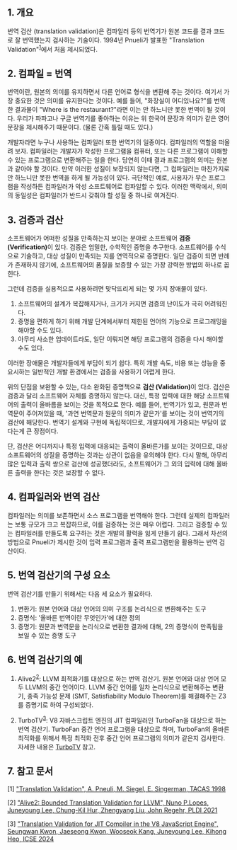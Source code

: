 ## 1. 개요
번역 검산 (translation validation)은 컴파일러 등의 번역기가 원본 코드를 결과 코드로 잘 번역했는지 검사하는 기술이다.
1994년 Pnueli가 발표한 "Translation Validation"<sup>[1](#tv)</sup>에서 처음 제시되었다. 

## 2. 컴파일 = 번역
번역이란, 원본의 의미를 유지하면서 다른 언어로 형식을 변환해 주는 것이다.
여기서 가장 중요한 것은 의미를 유지한다는 것이다.
예를 들어, "화장실이 어디있나요?"를 번역한 결과물이 "Where is the restaurant?"라면 이는 안 하느니만 못한 번역이 될 것이다.
우리가 파파고나 구글 번역기를 좋아하는 이유는 위 한국어 문장과 의미가 같은 영어 문장을 제시해주기 때문이다. (물론 간혹 틀릴 때도 있다.)

개발자라면 누구나 사용하는 컴파일러 또한 번역기의 일종이다.
컴파일러의 역할을 떠올려 보자. 컴파일러는 개발자가 작성한 프로그램을 컴퓨터, 또는 다른 프로그램이 이해할 수 있는 프로그램으로 변환해주는 일을 한다.
당연히 이때 결과 프로그램의 의미는 원본과 같아야 할 것이다. 만약 이러한 성질이 보장되지 않는다면, 그 컴파일러는 마찬가지로 안 하느니만 못한 번역을 하게 될 가능성이 있다.
극단적인 예로, 사용자가 무슨 프로그램을 작성하든 컴파일러가 악성 소프트웨어로 컴파일할 수 있다. 이러한 맥락에서, 의미의 동일성은 컴파일러가 반드시 갖춰야 할 성질 중 하나로 여겨진다.

## 3. 검증과 검산
소프트웨어가 어떠한 성질을 만족하는지 보이는 분야로 소프트웨어 <b>검증 (Verification)</b>이 있다.
검증은 엄밀한, 수학적인 증명을 추구한다. 소프트웨어를 수식으로 기술하고, 대상 성질이 만족되는 지를 연역적으로 증명한다.
일단 검증이 되면 반례가 존재하지 않기에, 소프트웨어의 품질을 보증할 수 있는 가장 강력한 방법의 하나로 꼽힌다.

그런데 검증을 실용적으로 사용하려면 맞닥뜨리게 되는 몇 가지 장애물이 있다.
1. 소프트웨어의 설계가 복잡해지거나, 크기가 커지면 검증의 난이도가 극히 어려워진다.
2. 증명을 편하게 하기 위해 개발 단계에서부터 제한된 언어의 기능으로 프로그래밍을 해야할 수도 있다.
3. 아무리 사소한 업데이트라도, 일단 이뤄지면 해당 프로그램의 검증을 다시 해야할 수도 있다.

이러한 장애물은 개발자들에게 부담이 되기 쉽다. 특히 개발 속도, 비용 또는 성능을 중요시하는 일반적인 개발 환경에서는 검증을 사용하기 어렵게 한다.

위의 단점을 보완할 수 있는, 다소 완화된 증명책으로 <b>검산 (Validation)</b>이 있다.
검산은 검증과 달리 소프트웨어 자체를 증명하지 않는다.
대신, 특정 입력에 대한 해당 소프트웨어의 출력이 올바름을 보이는 것을 목적으로 한다.
예를 들어, 번역기가 있고, 원문과 번역문이 주어져있을 때, '과연 번역문과 원문의 의미가 같은가'를 보이는 것이 번역기의 검산에 해당한다.
번역기 설계와 구현에 독립적이므로, 개발자에게 가중되는 부담이 없다는게 큰 장점이다. 

단, 검산은 어디까지나 특정 입력에 대응되는 출력이 올바른가를 보이는 것이므로, 대상 소프트웨어의 성질을 증명하는 것과는 상관이 없음을 유의해야 한다.
다시 말해, 아무리 많은 입력과 출력 쌍으로 검산에 성공했더라도, 소프트웨어가 그 외의 입력에 대해 올바른 출력을 한다는 것은 보장할 수 없다.

## 4. 컴파일러와 번역 검산
컴파일러는 의미를 보존하면서 소스 프로그램을 번역해야 한다. 그런데 실제의 컴파일러는 보통 규모가 크고 복잡하므로, 이를 검증하는 것은 매우 어렵다.
그리고 검증할 수 있는 컴파일러를 만들도록 요구하는 것은 개발의 활력을 잃게 만들기 쉽다. 그래서 차선의 방법으로 Pnueli가 제시한 것이 입력 프로그램과 출력 프로그램만을 활용하는 번역 검산이다.

## 5. 번역 검산기의 구성 요소
번역 검산기를 만들기 위해서는 다음 세 요소가 필요하다.
1. 변환기: 원본 언어와 대상 언어의 의미 구조를 논리식으로 변환해주는 도구
2. 증명식: '올바른 번역이란 무엇인가'에 대한 정의
3. 증명기: 원문과 번역문을 논리식으로 변환한 결과에 대해, 2의 증명식이 만족됨을 보일 수 있는 증명 도구

## 6. 번역 검산기의 예
1. Alive2<sup>[2](#alive2)</sup>: LLVM 최적화기를 대상으로 하는 번역 검산기. 원본 언어와 대상 언어 모두 LLVM의 중간 언어이다. LLVM 중간 언어를 일차 논리식으로 변환해주는 변환기, 충족 가능성 문제 (SMT, Satisfiability Modulo Theorem)를 해결해주는 Z3를 증명기로 하여 구성되었다.

2. TurboTV<sup>[3](#TurboTV)</sup>: V8 자바스크립트 엔진의 JIT 컴파일러인 TurboFan을 대상으로 하는 번역 검산기. TurboFan 중간 언어 프로그램을 대상으로 하며, TurboFan의 올바른 최적화를 위해서 특정 최적화 전후 중간 언어 프로그램의 의미가 같은지 검사한다.
자세한 내용은 [TurboTV](https://github.com/prosyslab/pl-wiki/wiki/TurboTV) 참고.


## 7. 참고 문서
[<a name="tv">1</a>] ["Translation Validation", A. Pneuli, M. Siegel, E. Singerman, TACAS 1998](https://link.springer.com/content/pdf/10.1007/BFb0054170.pdf)

[<a name="alive2">2</a>] ["Alive2: Bounded Translation Validation for LLVM", Nuno P.Lopes, Juneyoung Lee, Chung-Kil Hur, Zhengyang Liu, John Regehr, PLDI 2021](https://web.ist.utl.pt/nuno.lopes/pubs/alive2-pldi21.pdf)

[<a name="TurboTV">3</a>] ["Translation Validation for JIT Compiler in the V8 JavaScript Engine",
Seungwan Kwon, Jaeseong Kwon, Wooseok Kang, Juneyoung Lee, Kihong Heo,
ICSE 2024](https://prosys.kaist.ac.kr/publications/icse24.pdf)
